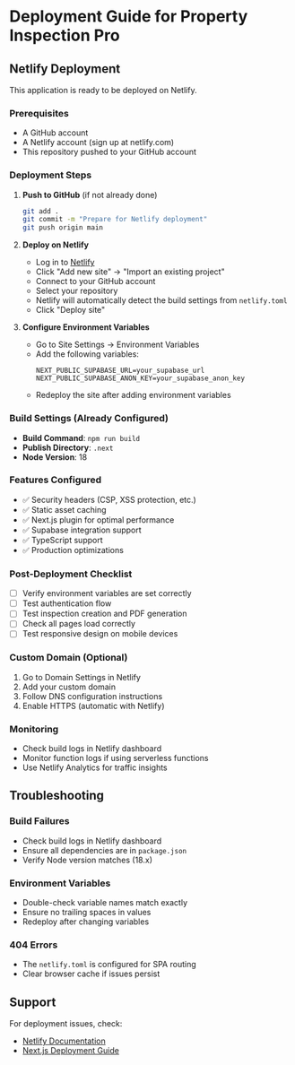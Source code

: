 # Deployment Guide for Property Inspection Pro

## Netlify Deployment

This application is ready to be deployed on Netlify.

### Prerequisites
- A GitHub account
- A Netlify account (sign up at netlify.com)
- This repository pushed to your GitHub account

### Deployment Steps

1. **Push to GitHub** (if not already done)
   ```bash
   git add .
   git commit -m "Prepare for Netlify deployment"
   git push origin main
   ```

2. **Deploy on Netlify**
   - Log in to [Netlify](https://app.netlify.com)
   - Click "Add new site" → "Import an existing project"
   - Connect to your GitHub account
   - Select your repository
   - Netlify will automatically detect the build settings from `netlify.toml`
   - Click "Deploy site"

3. **Configure Environment Variables**
   - Go to Site Settings → Environment Variables
   - Add the following variables:
     ```
     NEXT_PUBLIC_SUPABASE_URL=your_supabase_url
     NEXT_PUBLIC_SUPABASE_ANON_KEY=your_supabase_anon_key
     ```
   - Redeploy the site after adding environment variables

### Build Settings (Already Configured)
- **Build Command**: `npm run build`
- **Publish Directory**: `.next`
- **Node Version**: 18

### Features Configured
- ✅ Security headers (CSP, XSS protection, etc.)
- ✅ Static asset caching
- ✅ Next.js plugin for optimal performance
- ✅ Supabase integration support
- ✅ TypeScript support
- ✅ Production optimizations

### Post-Deployment Checklist
- [ ] Verify environment variables are set correctly
- [ ] Test authentication flow
- [ ] Test inspection creation and PDF generation
- [ ] Check all pages load correctly
- [ ] Test responsive design on mobile devices

### Custom Domain (Optional)
1. Go to Domain Settings in Netlify
2. Add your custom domain
3. Follow DNS configuration instructions
4. Enable HTTPS (automatic with Netlify)

### Monitoring
- Check build logs in Netlify dashboard
- Monitor function logs if using serverless functions
- Use Netlify Analytics for traffic insights

## Troubleshooting

### Build Failures
- Check build logs in Netlify dashboard
- Ensure all dependencies are in `package.json`
- Verify Node version matches (18.x)

### Environment Variables
- Double-check variable names match exactly
- Ensure no trailing spaces in values
- Redeploy after changing variables

### 404 Errors
- The `netlify.toml` is configured for SPA routing
- Clear browser cache if issues persist

## Support
For deployment issues, check:
- [Netlify Documentation](https://docs.netlify.com)
- [Next.js Deployment Guide](https://nextjs.org/docs/deployment)